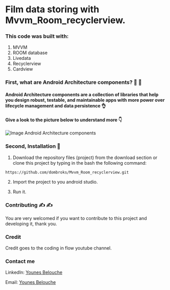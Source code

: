 # Film data storing with Mvvm_Room_recyclerview.
### This code was built with:
1. MVVM
2. ROOM database
3. Livedata
4. Recyclerview 
5. Cardview
### First, what are Android Architecture components? :thinking: :thinking:
#### Android Architecture components are a collection of libraries that help you design robust, testable, and maintainable apps with more power over lifecycle management and data persistence :ok_hand:
#### Give a look to the picture below to understand more  :point_down: 
![Image Android Architecture components ](https://miro.medium.com/max/1248/1*4_teAVWTzaL5gTkEHu7gxw.png)
### Second, Installation :electric_plug:
1. Download the repository files (project) from the download section or clone this project by typing in the bash the following command:

``` https://github.com/dombroks/Mvvm_Room_recyclerview.git ```

2. Import the project to you android studio.

3. Run it.

### Contributing :writing_hand: :writing_hand:
You are very welcomed if you want to contribute to this project and developing it, thank you.
### Credit 
Credit goes to the coding in flow youtube channel.
### Contact me
LinkedIn: [Younes Belouche](http://github.com)

Email: [Younes Belouche](http://github.com)
